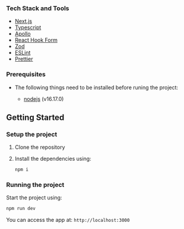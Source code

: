 ### Tech Stack and Tools

- [Next.js](https://nextjs.org/)
- [Typescript](https://www.typescriptlang.org/)
- [Apollo](https://www.apollographql.com/)
- [React Hook Form](https://react-hook-form.com/)
- [Zod](https://zod.dev/)
- [ESLint](https://eslint.org/)
- [Prettier](https://prettier.io/)

### Prerequisites

- The following things need to be installed before runing the project:

  - [nodejs](https://nodejs.org/en/) (v16.17.0)

## Getting Started

### Setup the project

1. Clone the repository
2. Install the dependencies using:

   ```bash
   npm i
   ```

### Running the project

Start the project using:

```bash
npm run dev
```

You can access the app at: `http://localhost:3000`
